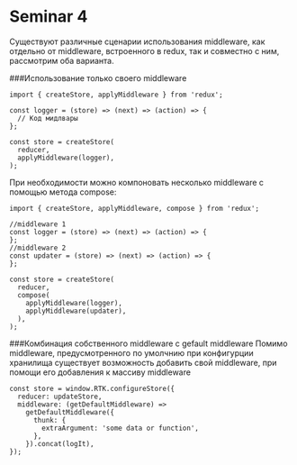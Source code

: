 # Seminar 4


Существуют различные сценарии использования middleware, как отдельно от middleware, встроенного в redux, так и совместно с ним, рассмотрим оба варианта. 

###Использование только своего middleware

```
import { createStore, applyMiddleware } from 'redux';

const logger = (store) => (next) => (action) => {
  // Код мидлвары
};

const store = createStore(
  reducer,
  applyMiddleware(logger),
);
```
При необходимости можно компоновать несколько middleware с помощью метода compose:

```
import { createStore, applyMiddleware, compose } from 'redux';

//middleware 1
const logger = (store) => (next) => (action) => {
};
//middleware 2
const updater = (store) => (next) => (action) => {
};

const store = createStore(
  reducer,
  compose(
    applyMiddleware(logger),
    applyMiddleware(updater),
  ),
);
```


###Комбинация собственного middleware с gefault middleware
Помимо middleware, предусмотренного по умолчнию при конфигурции хранилища существует возможность добавить свой middleware, при помощи его добавления к массиву middleware
```
const store = window.RTK.configureStore({
  reducer: updateStore,
  middleware: (getDefaultMiddleware) =>
    getDefaultMiddleware({
      thunk: {
        extraArgument: 'some data or function',
      },
    }).concat(logIt),
});
```
